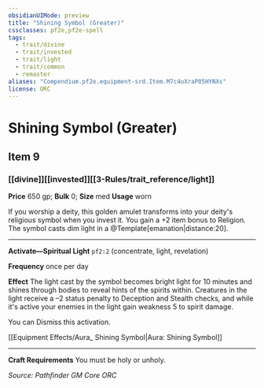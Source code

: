 ```yaml
---
obsidianUIMode: preview
title: "Shining Symbol (Greater)"
cssclasses: pf2e,pf2e-spell
tags:
  - trait/divine
  - trait/invested
  - trait/light
  - trait/common
  - remaster
aliases: "Compendium.pf2e.equipment-srd.Item.M7c4uXraP05HYNXs"
license: ORC
---
```

# Shining Symbol (Greater)
## Item 9
### [[divine]][[invested]][[3-Rules/trait_reference/light]]


**Price** 650 gp; 
**Bulk** 0; **Size** med
**Usage** worn

If you worship a deity, this golden amulet transforms into your deity's religious symbol when you invest it. You gain a +2 item bonus to Religion. The symbol casts dim light in a @Template\[emanation|distance:20\].

* * *

**Activate—Spiritual Light** `pf2:2` (concentrate, light, revelation)

**Frequency** once per day

**Effect** The light cast by the symbol becomes bright light for 10 minutes and shines through bodies to reveal hints of the spirits within. Creatures in the light receive a –2 status penalty to Deception and Stealth checks, and while it's active your enemies in the light gain weakness 5 to spirit damage.

You can Dismiss this activation.

[[Equipment Effects/Aura_ Shining Symbol|Aura: Shining Symbol]]

* * *

**Craft Requirements** You must be holy or unholy.

*Source: Pathfinder GM Core*
*ORC*